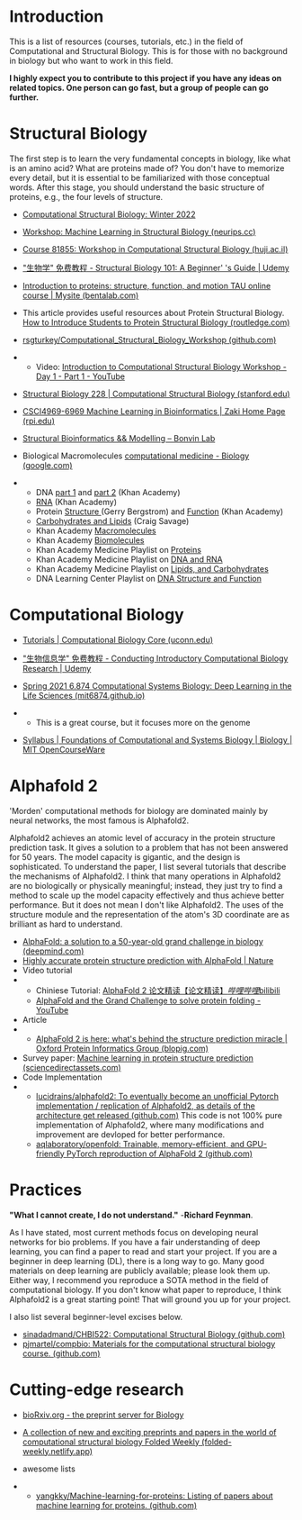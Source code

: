 # Introduction
This is a list of resources (courses, tutorials, etc.) in the field of Computational and Structural Biology. This is for those with no background in biology but who want to work in this field. 

**I highly expect you to contribute to this project if you have any ideas on related topics. One person can go fast, but a group of people can go further.**

# Structural Biology

The first step is to learn the very fundamental concepts in biology, like what is an amino acid? What are proteins made of? You don't have to memorize every detail, but it is essential to be familiarized with those conceptual words. After this stage, you should understand the basic structure of proteins, e.g., the four levels of structure. 

- [Computational Structural Biology: Winter 2022](https://www.cs.ucdavis.edu/~koehl/Teaching/ECS129)

- [Workshop: Machine Learning in Structural Biology (neurips.cc)](https://neurips.cc/virtual/2021/workshop/21869)

- [Course 81855: Workshop in Computational Structural Biology (huji.ac.il)](https://www.cs.huji.ac.il/w~fora/81855/)

- ["生物学" 免费教程 - Structural Biology 101: A Beginner' 's Guide | Udemy](https://www.udemy.com/course/sbio-101/)

- [Introduction to proteins: structure, function, and motion TAU online course | Mysite (bentalab.com)](https://www.bentalab.com/tau-online-course)

- This article provides useful resources about Protein Structural Biology. [How to Introduce Students to Protein Structural Biology (routledge.com)](https://www.routledge.com/blog/article/how-to-introduce-students-to-protein-structural-biology)

- [rsgturkey/Computational_Structural_Biology_Workshop (github.com)](https://github.com/rsgturkey/Computational_Structural_Biology_Workshop) 

- - Video: [Introduction to Computational Structural Biology Workshop - Day 1 - Part 1 - YouTube](https://www.youtube.com/watch?v=sy7dOi1tFhQ)

- [Structural Biology 228 | Computational Structural Biology (stanford.edu)](https://web.stanford.edu/class/sbio228/index.html)

- [CSCI4969-6969 Machine Learning in Bioinformatics | Zaki Home Page (rpi.edu)](https://www.cs.rpi.edu/~zaki/courses/mlib/)

- [Structural Bioinformatics && Modelling – Bonvin Lab](https://www.bonvinlab.org/education/molmod/)

- Biological Macromolecules [computational medicine - Biology (google.com)](https://sites.google.com/view/computationalmedicine/home/background-materials/biology)

- - DNA [part 1](https://www.youtube.com/watch?v=NX0ZPtB_QFY) and [part 2](https://www.youtube.com/watch?v=2-nCSLMGwhI) (Khan Academy)
  - [RNA](https://www.youtube.com/watch?v=jUUJSOM1ihU) (Khan Academy)
  - Protein [Structure ](https://www.youtube.com/watch?v=gaMi3299bQk)(Gerry Bergstrom) and [Function](https://www.youtube.com/watch?v=eVmLvbB6L18) (Khan Academy)
  - [Carbohydrates and Lipids](https://www.youtube.com/watch?v=f4Gicf7ONGA) (Craig Savage)
  - Khan Academy [Macromolecules](https://www.google.com/url?q=https%3A%2F%2Fwww.khanacademy.org%2Fscience%2Fbiology%2Fmacromolecules&sa=D&sntz=1&usg=AOvVaw2LkrCIcJUc-uevGr3iFdDR)
  - Khan Academy [Biomolecules](https://www.google.com/url?q=https%3A%2F%2Fwww.khanacademy.org%2Ftest-prep%2Fmcat%2Fbiomolecules&sa=D&sntz=1&usg=AOvVaw2lZNNQ1hEF4maCsZa5Bb5y)
  - Khan Academy Medicine Playlist on [Proteins](https://www.youtube.com/playlist?list=PLbKSbFnKYVY0By5uwg3eAmGeuynvGqCQw)
  - Khan Academy Medicine Playlist on [DNA and RNA](https://www.youtube.com/playlist?list=PLbKSbFnKYVY1nxvjyBMsq7PJ5Br0AMU8K)
  - Khan Academy Medicine Playlist on [Lipids, and Carbohydrates](https://www.youtube.com/playlist?list=PLbKSbFnKYVY0SLyKM6jd5uNJzzJYp2HJ8)
  - DNA Learning Center Playlist on [DNA Structure and Function](https://www.youtube.com/playlist?list=PLAD3DE96CA98E831E)

# Computational Biology

- [Tutorials | Computational Biology Core (uconn.edu)](https://bioinformatics.uconn.edu/resources-and-events/tutorials-2/#)

- ["生物信息学" 免费教程 - Conducting Introductory Computational Biology Research | Udemy](https://www.udemy.com/course/conducting-intro-comp-bio-research/)

- [Spring 2021 6.874 Computational Systems Biology: Deep Learning in the Life Sciences (mit6874.github.io)](https://mit6874.github.io/)

- - This is a great course, but it focuses more on the genome

- [Syllabus | Foundations of Computational and Systems Biology | Biology | MIT OpenCourseWare](https://ocw.mit.edu/courses/7-91j-foundations-of-computational-and-systems-biology-spring-2014/pages/syllabus/)

# Alphafold 2

'Morden' computational methods for biology are dominated mainly by neural networks, the most famous is Alphafold2.

Alphafold2 achieves an atomic level of accuracy in the protein structure prediction task. It gives a solution to a problem that has not been answered for 50 years. The model capacity is gigantic, and the design is sophisticated. To understand the paper, I list several tutorials that describe the mechanisms of Alphafold2. I think that many operations in Alphafold2 are no biologically or physically meaningful; instead, they just try to find a method to scale up the model capacity effectively and thus achieve better performance. But it does not mean I don't like Alphafold2. The uses of the structure module and the representation of the atom's 3D coordinate are as brilliant as hard to understand.

- [AlphaFold: a solution to a 50-year-old grand challenge in biology (deepmind.com)](https://www.deepmind.com/blog/alphafold-a-solution-to-a-50-year-old-grand-challenge-in-biology)
- [Highly accurate protein structure prediction with AlphaFold | Nature](https://www.nature.com/articles/s41586-021-03819-2)
- Video tutorial
- - Chiniese Tutorial: [AlphaFold 2 论文精读【论文精读】*哔哩哔哩*bilibili](https://www.bilibili.com/video/BV1oR4y1K7Xr?spm_id_from=333.337.search-card.all.click)
  - [AlphaFold and the Grand Challenge to solve protein folding - YouTube](https://www.youtube.com/watch?v=nGVFbPKrRWQ)
- Article
- - [AlphaFold 2 is here: what's behind the structure prediction miracle | Oxford Protein Informatics Group (blopig.com)](https://www.blopig.com/blog/2021/07/alphafold-2-is-here-whats-behind-the-structure-prediction-miracle/)
- Survey paper: [Machine learning in protein structure prediction (sciencedirectassets.com)](https://pdf.sciencedirectassets.com/272030/1-s2.0-S1367593121X0004X/1-s2.0-S1367593121000508/main.pdf?X-Amz-Security-Token=IQoJb3JpZ2luX2VjEIj%2F%2F%2F%2F%2F%2F%2F%2F%2F%2FwEaCXVzLWVhc3QtMSJGMEQCIEWNJH%2FUfYSMaYWskBRKdTh18bQp47Q4oBMnlGHEW5RiAiB3rXuPdqCdeD20InbYQ3yYHsU5NiYaZObTCjAJh4myoCrbBAiw%2F%2F%2F%2F%2F%2F%2F%2F%2F%2F8BEAQaDDA1OTAwMzU0Njg2NSIMQjl6jFtfsNjYn3bKKq8E2duLtITN23qRjysa3xNAafq6Te%2Blzm2qG6jMye6d9tzTxj4LhKvDsBugaG0FQ5wDSAYo64l85%2BXbGriYSHt23oO%2Fw%2Bck335Sl%2BSKr%2FGkWl0KSDNY%2F72g7jUeLBbUhli7783r9wZqNUEAdiwZ3yjsrCbRKJvNxd4AOEOMYGl5%2Fc24u5cCSvcZdT%2BwGWm2HxG70FR18W9zSvOp6FzLV6HLo8G05YB44tJ8c42BEubSMcAXAVZxhOSZr2hAGCOMNFd8ryINOJEGej3wnPIhUimte3s9oNnZHgjbKGX2liuSXWA4t6s9QeWgwayvKv20dVZL%2BnhvQcDJVvIz2XKKW%2FL7JOHYhrNNkQ5CuK%2FoPxE1jSG8cVkVBD2KLCd7k9h7kOQOKwNMR9%2BCS5mS4OkG2oK6V26hSsAH6%2FUyVAZAbRyuO8hxVQEOXnylIaJErmHm9im4Y9IjKNYiw2NATUlIXzRnGt9hf0tR5%2BOEm0Q%2F6y4AUhYJg4WBdu5oOk2gJJSbhB06nw%2FWmwZHv5QU5JIFn%2BAcDSEg5Q7ozY1eoIHiPnp0AZ8dg1lV6Ae66Pj15w1FX6z%2BMiElXpUW0JmrwBDTe25kKBPDpVyGXcIhDxCT8lAvOfckpEZNdg5PISgKY%2F8it4BgB%2FkTEB6XEV4Ke%2BLYNp8pdABKFl50HZYzpY6n4lDDni0RcqjqOoOEyGQmYSj6bseyTomU5LKPEdTqBSjV9IxtZ5Bk%2FC915UKolzoJlT8%2BnjCripOWBjqqAZLrtfdZVitOsyDXd3pFLFNyhhorrgbTe6td6F0RaaxRq6pCGUn5KrxCc0ZTo%2BxeJ4%2B3jEdcxUgMBg7Xi7di2PwGDoyVk7fglD5voWGxkUlufJLjifkFWf4TxXwEx%2Fd8f%2BtV6efXn4DrOA6aRdv%2FiHqMN3xLYAUaqDqKBAy5AsaBDYDCRd7ow5Bz081RJCqDe5RTRhaor1Px3FwdY0MfHNLqqLxmNyk8Sf67&X-Amz-Algorithm=AWS4-HMAC-SHA256&X-Amz-Date=20220706T004351Z&X-Amz-SignedHeaders=host&X-Amz-Expires=300&X-Amz-Credential=ASIAQ3PHCVTY52ETLVUP%2F20220706%2Fus-east-1%2Fs3%2Faws4_request&X-Amz-Signature=7da34859bd9818d505424913cb630c083158562accedb4c3ab4a2746291d4bf3&hash=819075f69b419604b96b88b5b2d796bd9f2bafd3ae1861f04f59fb37651e3e11&host=68042c943591013ac2b2430a89b270f6af2c76d8dfd086a07176afe7c76c2c61&pii=S1367593121000508&tid=spdf-504717dd-d586-47c2-92fb-abad7d13e5cf&sid=1138a55d69e3214e7d597c09df17d38b1074gxrqa&type=client&ua=51565457510751550306&rr=72644f00ead69842)
- Code Implementation
- - [lucidrains/alphafold2: To eventually become an unofficial Pytorch implementation / replication of Alphafold2, as details of the architecture get released (github.com)](https://github.com/lucidrains/alphafold2)  This code is not 100% pure implementation of Alphafold2, where many modifications and improvement are devloped for better performance.
  - [aqlaboratory/openfold: Trainable, memory-efficient, and GPU-friendly PyTorch reproduction of AlphaFold 2 (github.com)](https://github.com/aqlaboratory/openfold)

# Practices

**"What I cannot create, I do not understand."** -**Richard Feynman**.

As I have stated, most current methods focus on developing neural networks for bio problems. If you have a fair understanding of deep learning, you can find a paper to read and start your project. If you are a beginner in deep learning (DL), there is a long way to go. Many good materials on deep learning are publicly available; please look them up. Either way, I recommend you reproduce a SOTA method in the field of computational biology. If you don't know what paper to reproduce, I think Alphafold2 is a great starting point! That will ground you up for your project.

I also list several beginner-level excises below.

- [sinadadmand/CHBI522: Computational Structural Biology (github.com)](https://github.com/sinadadmand/CHBI522)
- [pjmartel/compbio: Materials for the computational structural biology course. (github.com)](https://github.com/pjmartel/compbio)

# Cutting-edge research

- [bioRxiv.org - the preprint server for Biology](https://www.biorxiv.org/)

- [A collection of new and exciting preprints and papers in the world of computational structural biology Folded Weekly (folded-weekly.netlify.app)](https://folded-weekly.netlify.app/)

- awesome lists

- - [yangkky/Machine-learning-for-proteins: Listing of papers about machine learning for proteins. (github.com)](https://github.com/yangkky/Machine-learning-for-proteins)

